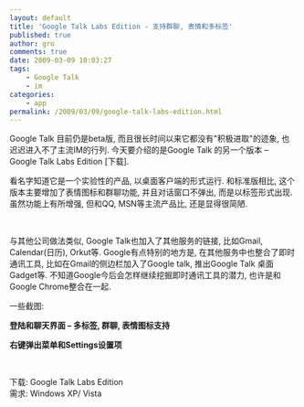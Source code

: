 ```yaml
---
layout: default
title: 'Google Talk Labs Edition - 支持群聊, 表情和多标签'
published: true
author: gro
comments: true
date: 2009-03-09 10:03:27
tags:
    - Google Talk
    - im
categories:
    - app
permalink: /2009/03/09/google-talk-labs-edition.html
---
```

Google Talk 目前仍是beta版, 而且很长时间以来它都没有"积极进取"的迹象, 也迟迟进入不了主流IM的行列. 今天要介绍的是Google Talk 的另一个版本 – Google Talk Labs Edition [下载].

看名字知道它是一个实验性的产品, 以桌面客户端的形式运行. 和标准版相比, 这个版本主要增加了表情图标和群聊功能, 并且对话窗口不弹出, 而是以标签形式出现. 虽然功能上有所增强, 但和QQ, MSN等主流产品比, 还是显得很简陋.



&#160;

与其他公司做法类似, Google Talk也加入了其他服务的链接, 比如Gmail, Calendar(日历), Orkut等. Google有点特别的地方是, 在其他服务中也整合了即时通讯工具, 比如在Gmail的侧边栏加入了Google talk, 推出Google Talk 桌面Gadget等. 不知道Google今后会怎样继续挖掘即时通讯工具的潜力, 也许是和Google Chrome整合在一起.

一些截图:

**登陆和聊天界面 &#8211; 多标签, 群聊, 表情图标支持**

  

**右键弹出菜单和Settings设置项**

&#160;   

下载: Google Talk Labs Edition   
需求: Windows XP/ Vista
